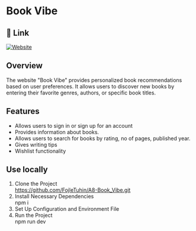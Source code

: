 

# Book Vibe




## 🔗 Link
[![Website](https://img.shields.io/badge/website-000?style=for-the-badge&logo=ko-fi&logoColor=white)](https://tuhin-book-vibe.netlify.app/)

## Overview
<p>The website "Book Vibe" provides personalized book recommendations based on user preferences. It allows users to discover new books by entering their favorite genres, authors, or specific book titles.</p>



## Features

- Allows users to sign in or sign up for an account
- Provides information about books.
- Allows users to search for books by rating, no of pages, published year.
- Gives writing tips
- Wishlist functionality


## Use locally
1. Clone the Project <br/>
   https://github.com/FojleTuhin/A8-Book_Vibe.git
2. Install Necessary Dependencies <br/>
   npm i
3. Set Up Configuration and Environment File
4. Run the Project <br/>
  npm run dev

